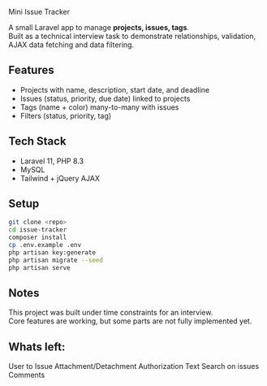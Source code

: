 Mini Issue Tracker

A small Laravel app to manage **projects, issues, tags**.  
Built as a technical interview task to demonstrate relationships, validation, AJAX data fetching and data filtering. 

## Features
- Projects with name, description, start date, and deadline  
- Issues (status, priority, due date) linked to projects  
- Tags (name + color) many-to-many with issues   
- Filters (status, priority, tag)  

## Tech Stack
- Laravel 11, PHP 8.3  
- MySQL  
- Tailwind + jQuery AJAX  

## Setup
```bash
git clone <repo>
cd issue-tracker
composer install
cp .env.example .env
php artisan key:generate
php artisan migrate --seed
php artisan serve
```

## Notes
This project was built under time constraints for an interview.  
Core features are working, but some parts are not fully implemented yet.

## Whats left:
User to Issue Attachment/Detachment
Authorization
Text Search on issues
Comments